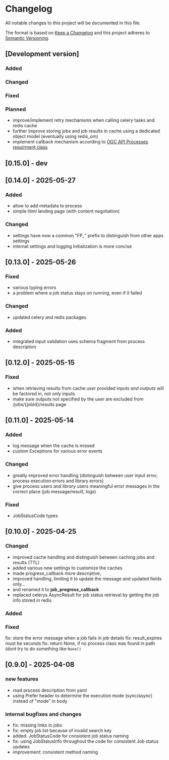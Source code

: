 # Changelog
All notable changes to this project will be documented in this file.

The format is based on [Keep a Changelog](http://keepachangelog.com/en/1.0.0/)
and this project adheres to [Semantic Versioning](http://semver.org/spec/v2.0.0.html).

## [Development version]

### Added

### Changed

### Fixed

### Planned
- improve/implement retry mechanisms when calling celery tasks and redis cache
- further improve storing jobs and job results in cache using a dedicated object model (eventually using redis_om)
- implement callback mechanism according to [OGC API Processes requirment class](https://docs.ogc.org/is/18-062r2/18-062r2.html#toc52)

## [0.15.0] - dev

## [0.14.0] - 2025-05-27

### Added
- allow to add metadata to process
- simple html landing page (with content negotiation)

### Changed
- settings have now a common "FP_" prefix to distinguish from other apps settings
- internal settings and logging initialization is more concise


## [0.13.0] - 2025-05-26

### Fixed
- various typing errors
- a problem where a job status stays on running, even if it failed

### Changed
- updated celery and redis packages

### Added
- integrated input validation uses schema fragment from process description


## [0.12.0] - 2025-05-15

### Fixed
- when retrieving results from cache user provided inputs *and outputs* will be factored in, not only inputs  
- make sure outputs not specified by the user are excluded from /jobs/{jobId}/results page

## [0.11.0] - 2025-05-14

### Added
- log message when the cache is missed
- custom Exceptions for various error events

### Changed
- greatly improved error handling (distinguish between user input error, process execution errors and library errors) 
- give process users and library users meaningful error messages in the correct place (job message/result, logs)


### Fixed
- JobStatusCode types

## [0.10.0] - 2025-04-25

### Changed
- improved cache handling and distinguish between caching jobs and results (TTL)
- added various new settings to customize the caches
- made progress_callback more descriptive,
- improved handling, limiting it to update the message and updated fields only...
- and renamed it to **job_progress_callback**
- replaced celerys AsyncResult for job status retrieval by getting the job info stored in redis

### Added

### Fixed
fix: store the error message when a job fails in job details
fix: result_expires must be seconds
fix: return None, if no process class was found in path (dont try to do something like  `None()`

## [0.9.0] - 2025-04-08

### new features
- read process description from yaml
- using Prefer header to determine the execution mode (sync/async) instead of "mode" in body
### internal bugfixes and changes
- fix: missing links in jobs
- fix: empty job list because of invalid search key
- added: JobStatusCode for consistent job status naming
- fix: using JobStatusInfo throughout the code for consistent Job status updates
- improvement: consistent method naming
